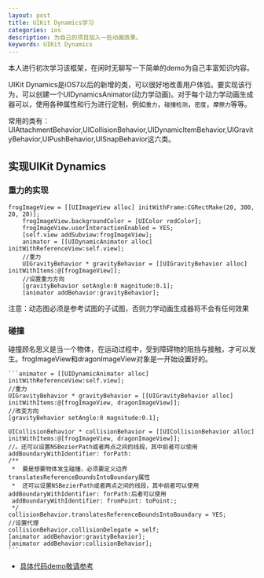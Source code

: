```yaml
---
layout: post
title: UIKit Dynamics学习
categories: ios
description: 为自己的项目加入一些动画效果。
keywords: UIKit Dynamics
---
```

本人进行初次学习该框架，在闲时无聊写一下简单的demo为自己丰富知识内容。

UIKit Dynamics是iOS7以后的新增的类，可以很好地改善用户体验。要实现该行为，可以创建一个UIDynamicsAnimator(动力学动画)。对于每个动力学动画生成器可以，使用各种属性和行为进行定制，例如`重力`，`碰撞检测`，`密度`，`摩擦力`等等。

常用的类有：UIAttachmentBehavior,UICollisionBehavior,UIDynamicItemBehavior,UIGravityBehavior,UIPushBehavior,UISnapBehavior这六类。


## 实现UIKit Dynamics

### 重力的实现

```
frogImageView = [[UIImageView alloc] initWithFrame:CGRectMake(20, 300, 20, 20)];
    frogImageView.backgroundColor = [UIColor redColor];
    frogImageView.userInteractionEnabled = YES;
    [self.view addSubview:frogImageView];
    animator = [[UIDynamicAnimator alloc] initWithReferenceView:self.view];
    //重力
    UIGravityBehavior * gravityBehavior = [[UIGravityBehavior alloc] initWithItems:@[frogImageView]];
    //设置重力方向
    [gravityBehavior setAngle:0 magnitude:0.1];
    [animator addBehavior:gravityBehavior];
 ```
 注意：动态图必须是参考试图的子试图，否则力学动画生成器将不会有任何效果
 
### 碰撞

碰撞顾名思义是当一个物体，在运动过程中，受到障碍物的阻挡与接触，才可以发生。frogImageView和dragonImageView对象是一开始设置好的。

    ```animator = [[UIDynamicAnimator alloc] initWithReferenceView:self.view];
    //重力
    UIGravityBehavior * gravityBehavior = [[UIGravityBehavior alloc] initWithItems:@[frogImageView, dragonImageView]];
    //改变方向
    [gravityBehavior setAngle:0 magnitude:0.1];
    
    UICollisionBehavior * collisionBehavior = [[UICollisionBehavior alloc] initWithItems:@[frogImageView, dragonImageView]];
    //。还可以设置NSBezierPath或者两点之间的线段，其中前者可以使用addBoundaryWithIdentifier: forPath:
    /**
     *  要是想要物体发生碰撞，必须要定义边界translatesReferenceBoundsIntoBoundary属性
     *  还可以设置NSBezierPath或者两点之间的线段，其中前者可以使用addBoundaryWithIdentifier: forPath:后者可以使用
     addBoundaryWithIdentifier: fromPoint: toPoint:;
     */
    collisionBehavior.translatesReferenceBoundsIntoBoundary = YES;
    //设置代理
    collisionBehavior.collisionDelegate = self;
    [animator addBehavior:gravityBehavior];
    [animator addBehavior:collisionBehavior];
    ```



* [具体代码demo敬请参考](https://github.com/ztmengyuxuan/UIKitDybanics.git)


